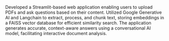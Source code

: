 Developed a Streamlit-based web application enabling users to upload PDFs and ask questions based on their content. Utilized Google Generative AI and Langchain to extract, process, and chunk text, storing embeddings in a FAISS vector database for efficient similarity search. The application generates accurate, context-aware answers using a conversational AI model, facilitating interactive document analysis.
